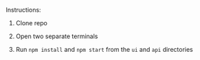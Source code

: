 Instructions:

1. Clone repo

2. Open two separate terminals

3. Run `npm install` and `npm start` from the `ui` and `api` directories
